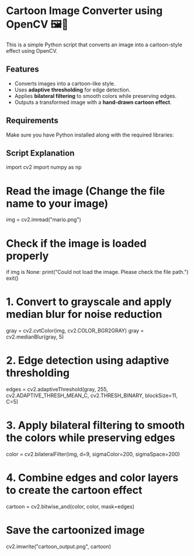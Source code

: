 # Cartoon Image Converter using OpenCV 🖼️🎨

This is a simple Python script that converts an image into a cartoon-style effect using OpenCV.

## Features
- Converts images into a cartoon-like style.
- Uses **adaptive thresholding** for edge detection.
- Applies **bilateral filtering** to smooth colors while preserving edges.
- Outputs a transformed image with a **hand-drawn cartoon effect**.

## Requirements
Make sure you have Python installed along with the required libraries:

## Script Explanation

import cv2
import numpy as np

# Read the image (Change the file name to your image)
img = cv2.imread("mario.png")

# Check if the image is loaded properly
if img is None:
    print("Could not load the image. Please check the file path.")
    exit()

# 1. Convert to grayscale and apply median blur for noise reduction
gray = cv2.cvtColor(img, cv2.COLOR_BGR2GRAY)
gray = cv2.medianBlur(gray, 5)

# 2. Edge detection using adaptive thresholding
edges = cv2.adaptiveThreshold(gray, 255,
                              cv2.ADAPTIVE_THRESH_MEAN_C,
                              cv2.THRESH_BINARY,
                              blockSize=11,
                              C=5)

# 3. Apply bilateral filtering to smooth the colors while preserving edges
color = cv2.bilateralFilter(img, d=9,
                            sigmaColor=200,
                            sigmaSpace=200)

# 4. Combine edges and color layers to create the cartoon effect
cartoon = cv2.bitwise_and(color, color, mask=edges)

# Save the cartoonized image
cv2.imwrite("cartoon_output.png", cartoon)

